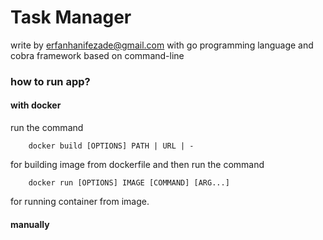 # Task Manager

write by erfanhanifezade@gmail.com with go programming language
and cobra framework based on command-line

### how to run app?

#### with docker
run the command 
```
    docker build [OPTIONS] PATH | URL | -
```
for building image from dockerfile and then run the command
```
    docker run [OPTIONS] IMAGE [COMMAND] [ARG...]
```
for running container from image.

#### manually